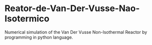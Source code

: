 # Reator-de-Van-Der-Vusse-Nao-Isotermico
Numerical simulation of the Van Der Vusse Non-Isothermal Reactor by programming in python language.
